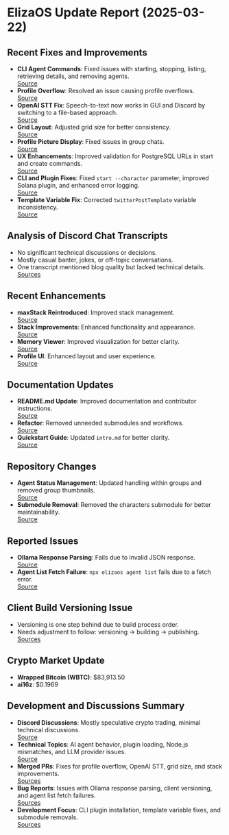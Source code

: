 # ElizaOS Update Report (2025-03-22)

## Recent Fixes and Improvements

- **CLI Agent Commands**: Fixed issues with starting, stopping, listing, retrieving details, and removing agents.  
  [Source](https://github.com/elizaOS/eliza/pull/4028)
- **Profile Overflow**: Resolved an issue causing profile overflows.  
  [Source](https://github.com/elizaOS/eliza/pull/4025)
- **OpenAI STT Fix**: Speech-to-text now works in GUI and Discord by switching to a file-based approach.  
  [Source](https://github.com/elizaOS/eliza/pull/4017)
- **Grid Layout**: Adjusted grid size for better consistency.  
  [Source](https://github.com/elizaOS/eliza/pull/4015)
- **Profile Picture Display**: Fixed issues in group chats.  
  [Source](https://github.com/elizaOS/eliza/pull/4008)
- **UX Enhancements**: Improved validation for PostgreSQL URLs in start and create commands.  
  [Source](https://github.com/elizaOS/eliza/pull/4007)
- **CLI and Plugin Fixes**: Fixed `start --character` parameter, improved Solana plugin, and enhanced error logging.  
  [Source](https://github.com/elizaOS/eliza/pull/4016)
- **Template Variable Fix**: Corrected `twitterPostTemplate` variable inconsistency.  
  [Source](https://github.com/elizaOS/eliza/pull/4029)

## Analysis of Discord Chat Transcripts

- No significant technical discussions or decisions.
- Mostly casual banter, jokes, or off-topic conversations.
- One transcript mentioned blog quality but lacked technical details.  
  [Sources](https://discord.com/channels/1253563208833433701/1326603270893867064)

## Recent Enhancements

- **maxStack Reintroduced**: Improved stack management.  
  [Source](https://github.com/elizaOS/eliza/pull/4014)
- **Stack Improvements**: Enhanced functionality and appearance.  
  [Source](https://github.com/elizaOS/eliza/pull/4010)
- **Memory Viewer**: Improved visualization for better clarity.  
  [Source](https://github.com/elizaOS/eliza/pull/4027)
- **Profile UI**: Enhanced layout and user experience.  
  [Source](https://github.com/elizaOS/eliza/pull/4021)

## Documentation Updates

- **README.md Update**: Improved documentation and contributor instructions.  
  [Source](https://github.com/elizaOS/eliza/pull/4006)
- **Refactor**: Removed unneeded submodules and workflows.  
  [Source](https://github.com/elizaOS/eliza/pull/4019)
- **Quickstart Guide**: Updated `intro.md` for better clarity.  
  [Source](https://github.com/elizaOS/eliza/pull/4005)

## Repository Changes

- **Agent Status Management**: Updated handling within groups and removed group thumbnails.  
  [Source](https://github.com/elizaOS/eliza/pull/4012)
- **Submodule Removal**: Removed the characters submodule for better maintainability.  
  [Source](https://github.com/elizaOS/eliza/pull/4018)

## Reported Issues

- **Ollama Response Parsing**: Fails due to invalid JSON response.  
  [Source](https://github.com/elizaOS/eliza/issues/4024)
- **Agent List Fetch Failure**: `npx elizaos agent list` fails due to a fetch error.  
  [Source](https://github.com/elizaOS/eliza/issues/4022)

## Client Build Versioning Issue

- Versioning is one step behind due to build process order.
- Needs adjustment to follow: versioning → building → publishing.  
  [Sources](https://github.com/elizaOS/eliza/issues/4009)

## Crypto Market Update

- **Wrapped Bitcoin (WBTC)**: $83,913.50
- **ai16z**: $0.1969

## Development and Discussions Summary

- **Discord Discussions**: Mostly speculative crypto trading, minimal technical discussions.  
  [Source](https://discord.com/channels/1253563208833433701/1299989396874854440)
- **Technical Topics**: AI agent behavior, plugin loading, Node.js mismatches, and LLM provider issues.  
  [Source](https://discord.com/channels/1253563208833433701/1300025221834739744)
- **Merged PRs**: Fixes for profile overflow, OpenAI STT, grid size, and stack improvements.  
  [Sources](https://github.com/elizaOS/eliza/pull/4025)
- **Bug Reports**: Issues with Ollama response parsing, client versioning, and agent list fetch failures.  
  [Sources](https://github.com/elizaOS/eliza/issues/4024)
- **Development Focus**: CLI plugin installation, template variable fixes, and submodule removals.  
  [Sources](https://github.com/elizaOS/eliza/pull/4031)
